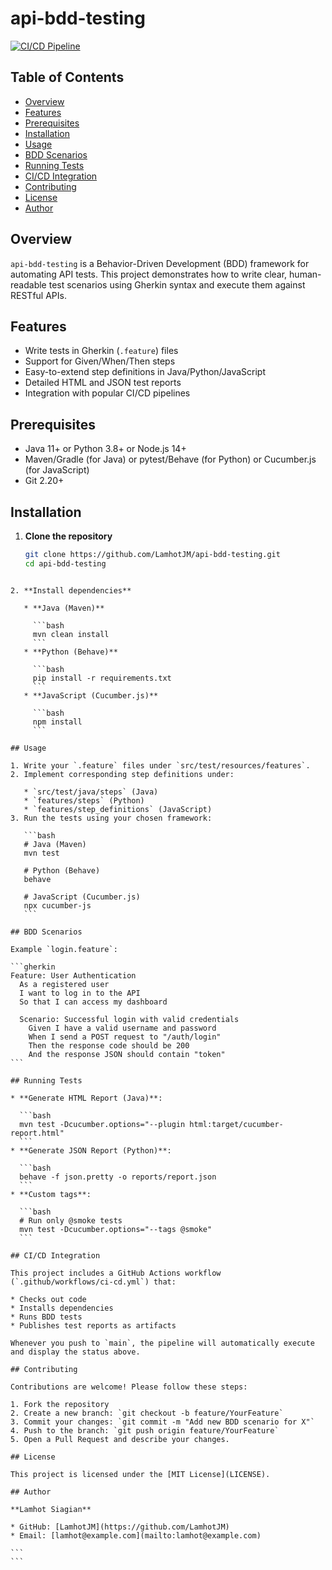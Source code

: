 # api-bdd-testing


[![CI/CD Pipeline](https://github.com/LamhotJM/api-bdd-testing/actions/workflows/ci-cd.yml/badge.svg)](https://github.com/LamhotJM/api-bdd-testing/actions/workflows/ci-cd.yml)

## Table of Contents

- [Overview](#overview)
- [Features](#features)
- [Prerequisites](#prerequisites)
- [Installation](#installation)
- [Usage](#usage)
- [BDD Scenarios](#bdd-scenarios)
- [Running Tests](#running-tests)
- [CI/CD Integration](#ci-cd-integration)
- [Contributing](#contributing)
- [License](#license)
- [Author](#author)

## Overview

`api-bdd-testing` is a Behavior-Driven Development (BDD) framework for automating API tests. This project demonstrates how to write clear, human-readable test scenarios using Gherkin syntax and execute them against RESTful APIs.

## Features

- Write tests in Gherkin (`.feature`) files
- Support for Given/When/Then steps
- Easy-to-extend step definitions in Java/Python/JavaScript
- Detailed HTML and JSON test reports
- Integration with popular CI/CD pipelines

## Prerequisites

- Java 11+ or Python 3.8+ or Node.js 14+
- Maven/Gradle (for Java) or pytest/Behave (for Python) or Cucumber.js (for JavaScript)
- Git 2.20+

## Installation

1. **Clone the repository**
   ```bash
   git clone https://github.com/LamhotJM/api-bdd-testing.git
   cd api-bdd-testing
````

2. **Install dependencies**

   * **Java (Maven)**

     ```bash
     mvn clean install
     ```
   * **Python (Behave)**

     ```bash
     pip install -r requirements.txt
     ```
   * **JavaScript (Cucumber.js)**

     ```bash
     npm install
     ```

## Usage

1. Write your `.feature` files under `src/test/resources/features`.
2. Implement corresponding step definitions under:

   * `src/test/java/steps` (Java)
   * `features/steps` (Python)
   * `features/step_definitions` (JavaScript)
3. Run the tests using your chosen framework:

   ```bash
   # Java (Maven)
   mvn test

   # Python (Behave)
   behave

   # JavaScript (Cucumber.js)
   npx cucumber-js
   ```

## BDD Scenarios

Example `login.feature`:

```gherkin
Feature: User Authentication
  As a registered user
  I want to log in to the API
  So that I can access my dashboard

  Scenario: Successful login with valid credentials
    Given I have a valid username and password
    When I send a POST request to "/auth/login"
    Then the response code should be 200
    And the response JSON should contain "token"
```

## Running Tests

* **Generate HTML Report (Java)**:

  ```bash
  mvn test -Dcucumber.options="--plugin html:target/cucumber-report.html"
  ```
* **Generate JSON Report (Python)**:

  ```bash
  behave -f json.pretty -o reports/report.json
  ```
* **Custom tags**:

  ```bash
  # Run only @smoke tests
  mvn test -Dcucumber.options="--tags @smoke"
  ```

## CI/CD Integration

This project includes a GitHub Actions workflow (`.github/workflows/ci-cd.yml`) that:

* Checks out code
* Installs dependencies
* Runs BDD tests
* Publishes test reports as artifacts

Whenever you push to `main`, the pipeline will automatically execute and display the status above.

## Contributing

Contributions are welcome! Please follow these steps:

1. Fork the repository
2. Create a new branch: `git checkout -b feature/YourFeature`
3. Commit your changes: `git commit -m "Add new BDD scenario for X"`
4. Push to the branch: `git push origin feature/YourFeature`
5. Open a Pull Request and describe your changes.

## License

This project is licensed under the [MIT License](LICENSE).

## Author

**Lamhot Siagian**

* GitHub: [LamhotJM](https://github.com/LamhotJM)
* Email: [lamhot@example.com](mailto:lamhot@example.com)

```
```
